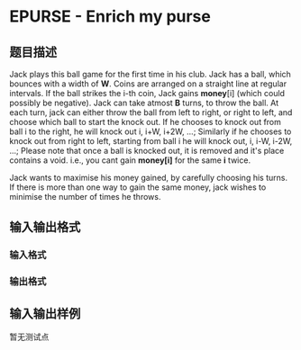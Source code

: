# EPURSE - Enrich my purse

## 题目描述

Jack plays this ball game for the first time in his club. Jack has a ball, which bounces with a width of **W**. Coins are arranged on a straight line at regular intervals. If the ball strikes the i-th coin, Jack gains **money**\[i\] (which could possibly be negative). Jack can take atmost **B** turns, to throw the ball. At each turn, jack can either throw the ball from left to right, or right to left, and choose which ball to start the knock out. If he chooses to knock out from ball i to the right, he will knock out i, i+W, i+2W, ...; Similarly if he chooses to knock out from right to left, starting from ball i he will knock out, i, i-W, i-2W, ...; Please note that once a ball is knocked out, it is removed and it's place contains a void. i.e., you cant gain **money\[i\]** for the same **i** twice.

Jack wants to maximise his money gained, by carefully choosing his turns. If there is more than one way to gain the same money, jack wishes to minimise the number of times he throws.

## 输入输出格式

### 输入格式

### 输出格式

## 输入输出样例

暂无测试点

